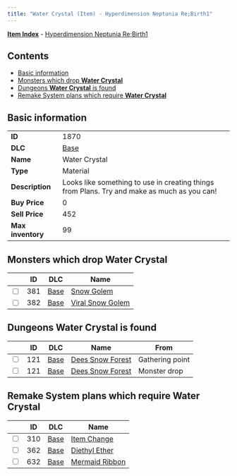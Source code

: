 ```yaml
---
title: "Water Crystal (Item) - Hyperdimension Neptunia Re;Birth1"
---
```


[**Item Index**](/neptunia/rb1/item/index.html) - [Hyperdimension Neptunia Re;Birth1](/neptunia/rb1)

## Contents

- [Basic information](#basic-information)
- [Monsters which drop **Water Crystal**](#monsters-which-drop-water-crystal)
- [Dungeons **Water Crystal** is found](#dungeons-water-crystal-is-found)
- [Remake System plans which require **Water Crystal**](#remake-system-plans-which-require-water-crystal)

## Basic information

|   |   |
| -- | -- |
| **ID** | 1870 |
| **DLC** | [Base](/neptunia/rb1/dlc/1-base.html) |
| **Name** | Water Crystal |
| **Type** | Material |
| **Description** | Looks like something to use in creating things from Plans. Try and make as much as you can! |
| **Buy Price** | 0 |
| **Sell Price** | 452 |
| **Max inventory** | 99 |


## Monsters which drop **Water Crystal**

|    | ID | DLC | Name |
| -- | -- | --- | ---- |
| <input type="checkbox" id="rb1-monster-1-381" class="trackbox" /> | 381 | [Base](/neptunia/rb1/dlc/1-base.html) | [Snow Golem](/neptunia/rb1/monster/1-381-snow-golem.html) |
| <input type="checkbox" id="rb1-monster-1-382" class="trackbox" /> | 382 | [Base](/neptunia/rb1/dlc/1-base.html) | [Viral Snow Golem](/neptunia/rb1/monster/1-382-viral-snow-golem.html) |


## Dungeons **Water Crystal** is found

|    | ID | DLC | Name | From |
| -- | -- | --- | ---- | ---- |
| <input type="checkbox" id="rb1-dungeon-1-121" class="trackbox" /> | 121 | [Base](/neptunia/rb1/dlc/1-base.html) | [Dees Snow Forest](/neptunia/rb1/dungeon/1-121-dees-snow-forest.html) | Gathering point |
| <input type="checkbox" id="rb1-dungeon-1-121" class="trackbox" /> | 121 | [Base](/neptunia/rb1/dlc/1-base.html) | [Dees Snow Forest](/neptunia/rb1/dungeon/1-121-dees-snow-forest.html) | Monster drop |


## Remake System plans which require **Water Crystal**

|    | ID | DLC | Name |
| -- | -- | --- | ---- |
| <input type="checkbox" id="rb1-quest-1-310" class="trackbox" /> | 310 | [Base](/neptunia/rb1/dlc/1-base.html) | [Item Change](/neptunia/rb1/quest/1-310-item-change.html) |
| <input type="checkbox" id="rb1-quest-1-362" class="trackbox" /> | 362 | [Base](/neptunia/rb1/dlc/1-base.html) | [Diethyl Ether](/neptunia/rb1/quest/1-362-diethyl-ether.html) |
| <input type="checkbox" id="rb1-quest-1-632" class="trackbox" /> | 632 | [Base](/neptunia/rb1/dlc/1-base.html) | [Mermaid Ribbon](/neptunia/rb1/quest/1-632-mermaid-ribbon.html) |
